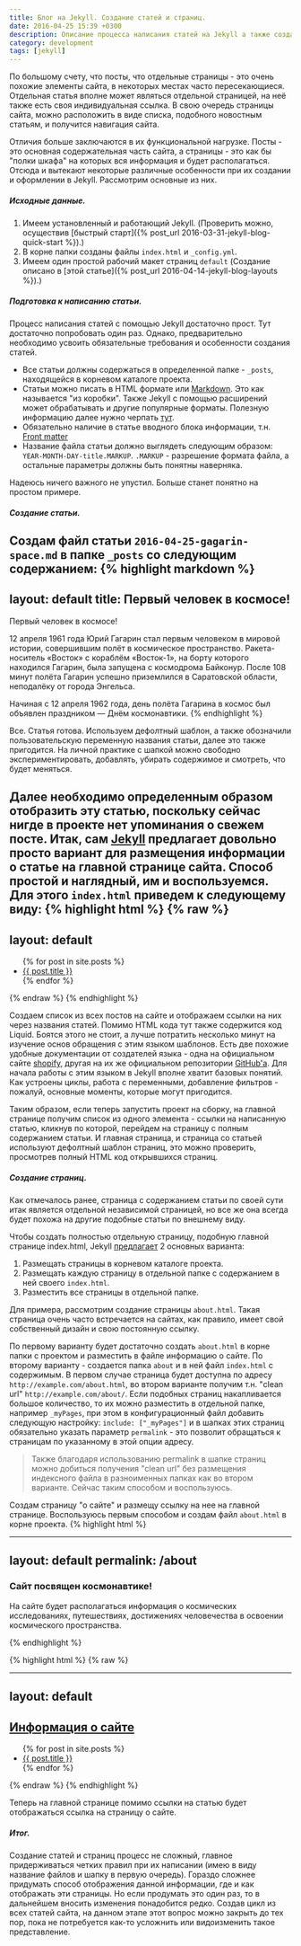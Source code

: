 ```yaml
---
title: Блог на Jekyll. Создание статей и страниц.
date: 2016-04-25 15:39 +0300
description: Описание процесса написания статей на Jekyll а также создание отдельных статических страниц.
category: development
tags: [jekyll]
---
```


По большому счету, что посты, что отдельные страницы - это очень похожие элементы сайта, в некоторых местах часто пересекающиеся. Отдельная статья вполне может являться отдельной страницей, на неё также есть своя индивидуальная ссылка. В свою очередь страницы сайта, можно расположить в виде списка, подобного новостным статьям, и получится навигация сайта.

Отличия больше заключаются в их функциональной нагрузке. Посты - это основная содержательная часть сайта, а страницы - это как бы "полки шкафа" на которых вся информация и будет располагаться. Отсюда и вытекают некоторые различные особенности при их создании и оформлении в Jekyll. Рассмотрим основные из них.

##### Исходные данные.

1. Имеем установленный и работающий Jekyll. (Проверить можно, осуществив [быстрый старт]({% post_url 2016-03-31-jekyll-blog-quick-start %}).)
2. В корне папки созданы файлы `index.html` и `_config.yml`.
3. Имеем один простой рабочий макет страниц `default` (Создание описано в [этой статье]({% post_url 2016-04-14-jekyll-blog-layouts %}).)

##### Подготовка к написанию статьи.

Процесс написания статей с помощью Jekyll достаточно прост. Тут достаточно попробовать один раз. Однако, предварительно необходимо усвоить обязательные требования и особенности создания статей.

- Все статьи должны содержаться в определенной папке - `_posts`, находящейся в корневом каталоге проекта.
- Статьи можно писать в HTML формате или [Markdown](https://daringfireball.net/projects/markdown/). Это как называется "из коробки". Также Jekyll с помощью расширений может обрабатывать и другие популярные форматы. Полезную информацию далее нужно черпать [тут](https://jekyllrb.com/docs/plugins/).
- Обязательно наличие в статье вводного блока информации, т.н. [Front matter](https://jekyllrb.com/docs/frontmatter/)
- Название файла статьи должно выглядеть следующим образом: `YEAR-MONTH-DAY-title.MARKUP`. `.MARKUP` - разрешение формата файла, а остальные параметры должны быть понятны наверняка.

Надеюсь ничего важного не упустил. Больше станет понятно на простом примере.

##### Создание статьи.

Создам файл статьи `2016-04-25-gagarin-space.md` в папке `_posts` со следующим содержанием:
{% highlight markdown %}
---
layout: default
title: Первый человек в космосе!
---
Первый человек в космосе!

12 апреля 1961 года Юрий Гагарин стал первым человеком в мировой истории, совершившим полёт в космическое пространство. Ракета-носитель «Восток» с кораблём «Восток-1», на борту которого находился Гагарин, была запущена с космодрома Байконур. После 108 минут полёта Гагарин успешно приземлился в Саратовской области, неподалёку от города Энгельса.

Начиная с 12 апреля 1962 года, день полёта Гагарина в космос был объявлен праздником — Днём космонавтики.
{% endhighlight %}

Все. Статья готова. Используем дефолтный шаблон, а также обозначили пользовательскую переменную названия статьи, далее это также пригодится. На личной практике с шапкой можно свободно экспериментировать, добавлять, убирать содержимое и смотреть, что будет меняться.

Далее необходимо определенным образом отобразить эту статью, поскольку сейчас нигде в проекте нет упоминания о свежем посте. Итак, сам [Jekyll](https://jekyllrb.com/docs/posts/#displaying-an-index-of-posts) предлагает довольно просто вариант для размещения информации о статье на главной странице сайта. Способ простой и наглядный, им и воспользуемся. Для этого `index.html` приведем к следующему виду:
{% highlight html %}
{% raw %}
---
layout: default
---
<ul>
  {% for post in site.posts %}
    <li>
      <a href="{{ post.url }}">{{ post.title }}</a>
    </li>
  {% endfor %}
</ul>
{% endraw %}
{% endhighlight %}

Создаем список из всех постов на сайте и отображаем ссылки на них через названия статей. Помимо HTML кода тут также содержится код Liquid. Боятся этого не стоит, а лучше потратить несколько минут на изучение основ обращения с этим языком шаблонов. Есть две похожие удобные документации от создателей языка - одна на официальном сайте [shopify](https://docs.shopify.com/themes/liquid), другая на их же официальном репозитории [GitHub'a](https://shopify.github.io/liquid/). Для начала работы с этим языком в Jekyll вполне хватит базовых понятий. Как устроены циклы, работа с переменными, добавление фильтров - пожалуй, основные моменты, которые могут пригодится.

Таким образом, если теперь запустить проект на сборку, на главной странице получим список из одного элемента - ссылки на написанную статью, кликнув по которой, перейдем на страницу с полным содержанием статьи. И главная страница, и страница со статьей используют дефолтный шаблон страниц, это можно проверить, просмотрев полный HTML код открывшихся страниц.

##### Создание страниц.

Как отмечалось ранее, страница с содержанием статьи по своей сути итак является отдельной независимой страницей, но все же она всегда будет похожа на другие подобные статьи по внешнему виду.

Чтобы создать полностью отдельную страницу, подобную главной странице index.html, Jekyll [предлагает](https://jekyllrb.com/docs/pages/#where-additional-pages-live) 2 основных варианта:

1. Размещать страницы в корневом каталоге проекта.
2. Размещать каждую страницу в отдельной папке с содержанием в ней своего `index.html`.
3. Разместить все страницы в отдельной папке.

Для примера, рассмотрим создание страницы `about.html`. Такая страница очень часто встречается на сайтах, как правило, имеет свой собственный дизайн и свою постоянную ссылку.

По первому варианту будет достаточно создать `about.html` в корне папки с проектом и разместить в файле информацию о сайте. По второму варианту - создается папка `about` и в ней файл `index.html` с содержимым. В первом случае страница будет доступна по адресу `http://example.com/about.html`, во втором варианте получим т.н. "clean url" `http://example.com/about/`. Если подобных страниц накапливается большое количество, то их можно разместить в отдельной папке, например `_myPages`, при этом в конфигурационный файл добавить следующую настройку: `include: ["_myPages"]` и в шапках этих страниц обязательно указать параметр `permalink` - это позволит обращаться к страницам по указанному в этой опции адресу.

>Также благодаря использованию permalink в шапке страниц можно добиться получения "clean url" без размещения индексного файла в разноименных папках как во втором варианте. Сейчас таким способом и воспользуюсь.

Создам страницу "о сайте" и размещу ссылку на нее на главной странице. Воспользуюсь первым способом и создам файл `about.html` в корне проекта.
{% highlight html %}
<!-- about.html
Обратите внимание на permalink: /about, страница всегда будет доступна по этому адресу -->
---
layout: default
permalink: /about
---
<h3>Сайт посвящен космонавтике!</h3>
<p>На сайте будет располагаться информация о космических исследованиях, путешествиях, достижениях человечества в освоении космического пространства.</p>
{% endhighlight %}


{% highlight html %}
{% raw %}
<!-- index.html -->
---
layout: default
---
<!-- Добавлена ссылка на страницу about.html -->
<h2><a href="/about">Информация о сайте</a></h2>
<ul>
  {% for post in site.posts %}
    <li>
      <a href="{{ post.url }}">{{ post.title }}</a>
    </li>
  {% endfor %}
</ul>
{% endraw %}
{% endhighlight %}

Теперь на главной странице помимо ссылки на статью будет отображаться ссылка на страницу о сайте.

##### Итог.

Создание статей и страниц процесс не сложный, главное придерживаться четких правил при их написании (имею в виду название файлов и шапку в первую очередь). Гораздо сложнее придумать способ отображения данной информации, где и как отображать эти страницы. Но если продумать это один раз, то в дальнейшем вносить изменения понадобится редко. Создав цикл из всех статей сайта, на данном этапе этот вопрос можно закрыть до тех пор, пока не потребуется как-то усложнить или видоизменить такое представление.
